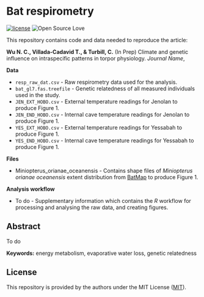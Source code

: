# Bat respirometry
[![license](https://img.shields.io/badge/license-MIT%20+%20file%20LICENSE-lightgrey.svg)](https://choosealicense.com/)
![Open Source
Love](https://badges.frapsoft.com/os/v2/open-source.svg?v=103)

This repository contains code and data needed to reproduce the article:

**Wu N. C., Villada-Cadavid T., & Turbill, C.** (In Prep) Climate and genetic influence on intraspecific patterns in torpor physiology. *Journal Name*,

**Data**
- `resp_raw_dat.csv` - Raw respirometry data used for the analysis.
- `bat_gl7.fas.treefile` - Genetic relatedness of all measured individuals used in the study.
- `JEN_EXT_HOBO.csv` - External temperature readings for Jenolan to produce Figure 1.
- `JEN_END_HOBO.csv` - Internal cave temperature readings for Jenolan to produce Figure 1.
- `YES_EXT_HOBO.csv` - External temperature readings for Yessabah to produce Figure 1.
- `YES_END_HOBO.csv` - Internal cave temperature readings for Yessabah to produce Figure 1.

**Files**
- Miniopterus_orianae_oceanensis - Contains shape files of *Miniopterus orianae oceanensis* extent distribution from [BatMap](https://www.ausbats.org.au/batmap.html) to produce Figure 1.

**Analysis workflow**
- To do - Supplementary information which contains the *R* workflow for processing and analysing the raw data, and creating figures.

## Abstract
To do

**Keywords:** energy metabolism, evaporative water loss, genetic relatedness


## License
This repository is provided by the authors under the MIT License ([MIT](http://opensource.org/licenses/MIT)).

